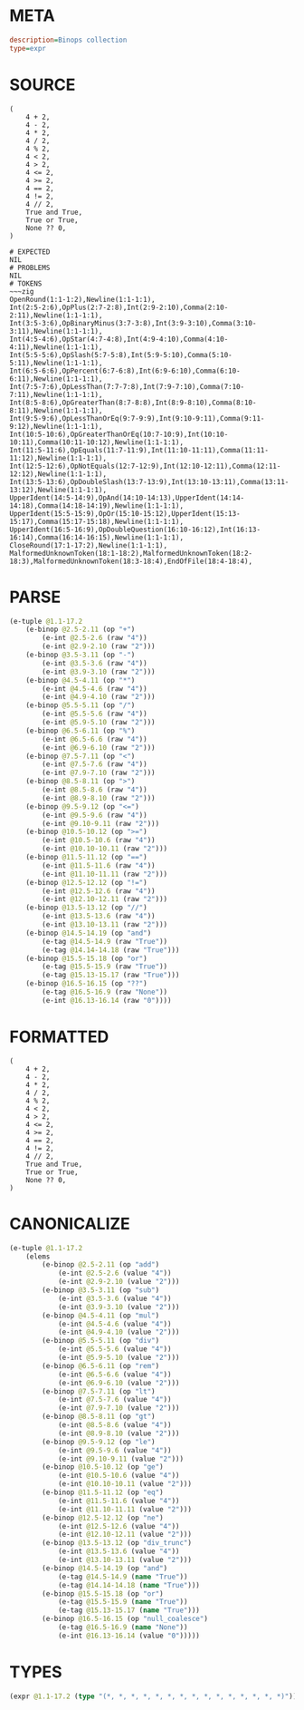 # META
~~~ini
description=Binops collection
type=expr
~~~
# SOURCE
~~~roc
(
    4 + 2,
    4 - 2,
    4 * 2,
    4 / 2,
    4 % 2,
    4 < 2,
    4 > 2,
    4 <= 2,
    4 >= 2,
    4 == 2,
    4 != 2,
    4 // 2,
    True and True,
    True or True,
    None ?? 0,
)
~~~
~~~
# EXPECTED
NIL
# PROBLEMS
NIL
# TOKENS
~~~zig
OpenRound(1:1-1:2),Newline(1:1-1:1),
Int(2:5-2:6),OpPlus(2:7-2:8),Int(2:9-2:10),Comma(2:10-2:11),Newline(1:1-1:1),
Int(3:5-3:6),OpBinaryMinus(3:7-3:8),Int(3:9-3:10),Comma(3:10-3:11),Newline(1:1-1:1),
Int(4:5-4:6),OpStar(4:7-4:8),Int(4:9-4:10),Comma(4:10-4:11),Newline(1:1-1:1),
Int(5:5-5:6),OpSlash(5:7-5:8),Int(5:9-5:10),Comma(5:10-5:11),Newline(1:1-1:1),
Int(6:5-6:6),OpPercent(6:7-6:8),Int(6:9-6:10),Comma(6:10-6:11),Newline(1:1-1:1),
Int(7:5-7:6),OpLessThan(7:7-7:8),Int(7:9-7:10),Comma(7:10-7:11),Newline(1:1-1:1),
Int(8:5-8:6),OpGreaterThan(8:7-8:8),Int(8:9-8:10),Comma(8:10-8:11),Newline(1:1-1:1),
Int(9:5-9:6),OpLessThanOrEq(9:7-9:9),Int(9:10-9:11),Comma(9:11-9:12),Newline(1:1-1:1),
Int(10:5-10:6),OpGreaterThanOrEq(10:7-10:9),Int(10:10-10:11),Comma(10:11-10:12),Newline(1:1-1:1),
Int(11:5-11:6),OpEquals(11:7-11:9),Int(11:10-11:11),Comma(11:11-11:12),Newline(1:1-1:1),
Int(12:5-12:6),OpNotEquals(12:7-12:9),Int(12:10-12:11),Comma(12:11-12:12),Newline(1:1-1:1),
Int(13:5-13:6),OpDoubleSlash(13:7-13:9),Int(13:10-13:11),Comma(13:11-13:12),Newline(1:1-1:1),
UpperIdent(14:5-14:9),OpAnd(14:10-14:13),UpperIdent(14:14-14:18),Comma(14:18-14:19),Newline(1:1-1:1),
UpperIdent(15:5-15:9),OpOr(15:10-15:12),UpperIdent(15:13-15:17),Comma(15:17-15:18),Newline(1:1-1:1),
UpperIdent(16:5-16:9),OpDoubleQuestion(16:10-16:12),Int(16:13-16:14),Comma(16:14-16:15),Newline(1:1-1:1),
CloseRound(17:1-17:2),Newline(1:1-1:1),
MalformedUnknownToken(18:1-18:2),MalformedUnknownToken(18:2-18:3),MalformedUnknownToken(18:3-18:4),EndOfFile(18:4-18:4),
~~~
# PARSE
~~~clojure
(e-tuple @1.1-17.2
	(e-binop @2.5-2.11 (op "+")
		(e-int @2.5-2.6 (raw "4"))
		(e-int @2.9-2.10 (raw "2")))
	(e-binop @3.5-3.11 (op "-")
		(e-int @3.5-3.6 (raw "4"))
		(e-int @3.9-3.10 (raw "2")))
	(e-binop @4.5-4.11 (op "*")
		(e-int @4.5-4.6 (raw "4"))
		(e-int @4.9-4.10 (raw "2")))
	(e-binop @5.5-5.11 (op "/")
		(e-int @5.5-5.6 (raw "4"))
		(e-int @5.9-5.10 (raw "2")))
	(e-binop @6.5-6.11 (op "%")
		(e-int @6.5-6.6 (raw "4"))
		(e-int @6.9-6.10 (raw "2")))
	(e-binop @7.5-7.11 (op "<")
		(e-int @7.5-7.6 (raw "4"))
		(e-int @7.9-7.10 (raw "2")))
	(e-binop @8.5-8.11 (op ">")
		(e-int @8.5-8.6 (raw "4"))
		(e-int @8.9-8.10 (raw "2")))
	(e-binop @9.5-9.12 (op "<=")
		(e-int @9.5-9.6 (raw "4"))
		(e-int @9.10-9.11 (raw "2")))
	(e-binop @10.5-10.12 (op ">=")
		(e-int @10.5-10.6 (raw "4"))
		(e-int @10.10-10.11 (raw "2")))
	(e-binop @11.5-11.12 (op "==")
		(e-int @11.5-11.6 (raw "4"))
		(e-int @11.10-11.11 (raw "2")))
	(e-binop @12.5-12.12 (op "!=")
		(e-int @12.5-12.6 (raw "4"))
		(e-int @12.10-12.11 (raw "2")))
	(e-binop @13.5-13.12 (op "//")
		(e-int @13.5-13.6 (raw "4"))
		(e-int @13.10-13.11 (raw "2")))
	(e-binop @14.5-14.19 (op "and")
		(e-tag @14.5-14.9 (raw "True"))
		(e-tag @14.14-14.18 (raw "True")))
	(e-binop @15.5-15.18 (op "or")
		(e-tag @15.5-15.9 (raw "True"))
		(e-tag @15.13-15.17 (raw "True")))
	(e-binop @16.5-16.15 (op "??")
		(e-tag @16.5-16.9 (raw "None"))
		(e-int @16.13-16.14 (raw "0"))))
~~~
# FORMATTED
~~~roc
(
	4 + 2,
	4 - 2,
	4 * 2,
	4 / 2,
	4 % 2,
	4 < 2,
	4 > 2,
	4 <= 2,
	4 >= 2,
	4 == 2,
	4 != 2,
	4 // 2,
	True and True,
	True or True,
	None ?? 0,
)
~~~
# CANONICALIZE
~~~clojure
(e-tuple @1.1-17.2
	(elems
		(e-binop @2.5-2.11 (op "add")
			(e-int @2.5-2.6 (value "4"))
			(e-int @2.9-2.10 (value "2")))
		(e-binop @3.5-3.11 (op "sub")
			(e-int @3.5-3.6 (value "4"))
			(e-int @3.9-3.10 (value "2")))
		(e-binop @4.5-4.11 (op "mul")
			(e-int @4.5-4.6 (value "4"))
			(e-int @4.9-4.10 (value "2")))
		(e-binop @5.5-5.11 (op "div")
			(e-int @5.5-5.6 (value "4"))
			(e-int @5.9-5.10 (value "2")))
		(e-binop @6.5-6.11 (op "rem")
			(e-int @6.5-6.6 (value "4"))
			(e-int @6.9-6.10 (value "2")))
		(e-binop @7.5-7.11 (op "lt")
			(e-int @7.5-7.6 (value "4"))
			(e-int @7.9-7.10 (value "2")))
		(e-binop @8.5-8.11 (op "gt")
			(e-int @8.5-8.6 (value "4"))
			(e-int @8.9-8.10 (value "2")))
		(e-binop @9.5-9.12 (op "le")
			(e-int @9.5-9.6 (value "4"))
			(e-int @9.10-9.11 (value "2")))
		(e-binop @10.5-10.12 (op "ge")
			(e-int @10.5-10.6 (value "4"))
			(e-int @10.10-10.11 (value "2")))
		(e-binop @11.5-11.12 (op "eq")
			(e-int @11.5-11.6 (value "4"))
			(e-int @11.10-11.11 (value "2")))
		(e-binop @12.5-12.12 (op "ne")
			(e-int @12.5-12.6 (value "4"))
			(e-int @12.10-12.11 (value "2")))
		(e-binop @13.5-13.12 (op "div_trunc")
			(e-int @13.5-13.6 (value "4"))
			(e-int @13.10-13.11 (value "2")))
		(e-binop @14.5-14.19 (op "and")
			(e-tag @14.5-14.9 (name "True"))
			(e-tag @14.14-14.18 (name "True")))
		(e-binop @15.5-15.18 (op "or")
			(e-tag @15.5-15.9 (name "True"))
			(e-tag @15.13-15.17 (name "True")))
		(e-binop @16.5-16.15 (op "null_coalesce")
			(e-tag @16.5-16.9 (name "None"))
			(e-int @16.13-16.14 (value "0")))))
~~~
# TYPES
~~~clojure
(expr @1.1-17.2 (type "(*, *, *, *, *, *, *, *, *, *, *, *, *, *, *)"))
~~~
